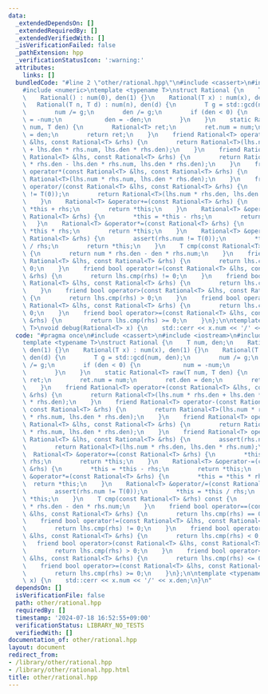 ```yaml
---
data:
  _extendedDependsOn: []
  _extendedRequiredBy: []
  _extendedVerifiedWith: []
  _isVerificationFailed: false
  _pathExtension: hpp
  _verificationStatusIcon: ':warning:'
  attributes:
    links: []
  bundledCode: "#line 2 \"other/rational.hpp\"\n#include <cassert>\n#include <iostream>\n\
    #include <numeric>\ntemplate <typename T>\nstruct Rational {\n    T num, den;\n\
    \    Rational() : num(0), den(1) {}\n    Rational(T x) : num(x), den(1) {}\n \
    \   Rational(T n, T d) : num(n), den(d) {\n        T g = std::gcd(num, den);\n\
    \        num /= g;\n        den /= g;\n        if (den < 0) {\n            num\
    \ = -num;\n            den = -den;\n        }\n    }\n    static Rational<T> raw(T\
    \ num, T den) {\n        Rational<T> ret;\n        ret.num = num;\n        ret.den\
    \ = den;\n        return ret;\n    }\n    friend Rational<T> operator+(const Rational<T>\
    \ &lhs, const Rational<T> &rhs) {\n        return Rational<T>(lhs.num * rhs.den\
    \ + lhs.den * rhs.num, lhs.den * rhs.den);\n    }\n    friend Rational<T> operator-(const\
    \ Rational<T> &lhs, const Rational<T> &rhs) {\n        return Rational<T>(lhs.num\
    \ * rhs.den - lhs.den * rhs.num, lhs.den * rhs.den);\n    }\n    friend Rational<T>\
    \ operator*(const Rational<T> &lhs, const Rational<T> &rhs) {\n        return\
    \ Rational<T>(lhs.num * rhs.num, lhs.den * rhs.den);\n    }\n    friend Rational<T>\
    \ operator/(const Rational<T> &lhs, const Rational<T> &rhs) {\n        assert(rhs.num\
    \ != T(0));\n        return Rational<T>(lhs.num * rhs.den, lhs.den * rhs.num);\n\
    \    }\n    Rational<T> &operator+=(const Rational<T> &rhs) {\n        *this =\
    \ *this + rhs;\n        return *this;\n    }\n    Rational<T> &operator-=(const\
    \ Rational<T> &rhs) {\n        *this = *this - rhs;\n        return *this;\n \
    \   }\n    Rational<T> &operator*=(const Rational<T> &rhs) {\n        *this =\
    \ *this * rhs;\n        return *this;\n    }\n    Rational<T> &operator/=(const\
    \ Rational<T> &rhs) {\n        assert(rhs.num != T(0));\n        *this = *this\
    \ / rhs;\n        return *this;\n    }\n    T cmp(const Rational<T> &rhs) const\
    \ {\n        return num * rhs.den - den * rhs.num;\n    }\n    friend bool operator==(const\
    \ Rational<T> &lhs, const Rational<T> &rhs) {\n        return lhs.cmp(rhs) ==\
    \ 0;\n    }\n    friend bool operator!=(const Rational<T> &lhs, const Rational<T>\
    \ &rhs) {\n        return lhs.cmp(rhs) != 0;\n    }\n    friend bool operator<(const\
    \ Rational<T> &lhs, const Rational<T> &rhs) {\n        return lhs.cmp(rhs) < 0;\n\
    \    }\n    friend bool operator>(const Rational<T> &lhs, const Rational<T> &rhs)\
    \ {\n        return lhs.cmp(rhs) > 0;\n    }\n    friend bool operator<=(const\
    \ Rational<T> &lhs, const Rational<T> &rhs) {\n        return lhs.cmp(rhs) <=\
    \ 0;\n    }\n    friend bool operator>=(const Rational<T> &lhs, const Rational<T>\
    \ &rhs) {\n        return lhs.cmp(rhs) >= 0;\n    }\n};\n\ntemplate <typename\
    \ T>\nvoid debug(Rational<T> x) {\n    std::cerr << x.num << '/' << x.den;\n}\n"
  code: "#pragma once\n#include <cassert>\n#include <iostream>\n#include <numeric>\n\
    template <typename T>\nstruct Rational {\n    T num, den;\n    Rational() : num(0),\
    \ den(1) {}\n    Rational(T x) : num(x), den(1) {}\n    Rational(T n, T d) : num(n),\
    \ den(d) {\n        T g = std::gcd(num, den);\n        num /= g;\n        den\
    \ /= g;\n        if (den < 0) {\n            num = -num;\n            den = -den;\n\
    \        }\n    }\n    static Rational<T> raw(T num, T den) {\n        Rational<T>\
    \ ret;\n        ret.num = num;\n        ret.den = den;\n        return ret;\n\
    \    }\n    friend Rational<T> operator+(const Rational<T> &lhs, const Rational<T>\
    \ &rhs) {\n        return Rational<T>(lhs.num * rhs.den + lhs.den * rhs.num, lhs.den\
    \ * rhs.den);\n    }\n    friend Rational<T> operator-(const Rational<T> &lhs,\
    \ const Rational<T> &rhs) {\n        return Rational<T>(lhs.num * rhs.den - lhs.den\
    \ * rhs.num, lhs.den * rhs.den);\n    }\n    friend Rational<T> operator*(const\
    \ Rational<T> &lhs, const Rational<T> &rhs) {\n        return Rational<T>(lhs.num\
    \ * rhs.num, lhs.den * rhs.den);\n    }\n    friend Rational<T> operator/(const\
    \ Rational<T> &lhs, const Rational<T> &rhs) {\n        assert(rhs.num != T(0));\n\
    \        return Rational<T>(lhs.num * rhs.den, lhs.den * rhs.num);\n    }\n  \
    \  Rational<T> &operator+=(const Rational<T> &rhs) {\n        *this = *this +\
    \ rhs;\n        return *this;\n    }\n    Rational<T> &operator-=(const Rational<T>\
    \ &rhs) {\n        *this = *this - rhs;\n        return *this;\n    }\n    Rational<T>\
    \ &operator*=(const Rational<T> &rhs) {\n        *this = *this * rhs;\n      \
    \  return *this;\n    }\n    Rational<T> &operator/=(const Rational<T> &rhs) {\n\
    \        assert(rhs.num != T(0));\n        *this = *this / rhs;\n        return\
    \ *this;\n    }\n    T cmp(const Rational<T> &rhs) const {\n        return num\
    \ * rhs.den - den * rhs.num;\n    }\n    friend bool operator==(const Rational<T>\
    \ &lhs, const Rational<T> &rhs) {\n        return lhs.cmp(rhs) == 0;\n    }\n\
    \    friend bool operator!=(const Rational<T> &lhs, const Rational<T> &rhs) {\n\
    \        return lhs.cmp(rhs) != 0;\n    }\n    friend bool operator<(const Rational<T>\
    \ &lhs, const Rational<T> &rhs) {\n        return lhs.cmp(rhs) < 0;\n    }\n \
    \   friend bool operator>(const Rational<T> &lhs, const Rational<T> &rhs) {\n\
    \        return lhs.cmp(rhs) > 0;\n    }\n    friend bool operator<=(const Rational<T>\
    \ &lhs, const Rational<T> &rhs) {\n        return lhs.cmp(rhs) <= 0;\n    }\n\
    \    friend bool operator>=(const Rational<T> &lhs, const Rational<T> &rhs) {\n\
    \        return lhs.cmp(rhs) >= 0;\n    }\n};\n\ntemplate <typename T>\nvoid debug(Rational<T>\
    \ x) {\n    std::cerr << x.num << '/' << x.den;\n}\n"
  dependsOn: []
  isVerificationFile: false
  path: other/rational.hpp
  requiredBy: []
  timestamp: '2024-07-18 16:52:55+09:00'
  verificationStatus: LIBRARY_NO_TESTS
  verifiedWith: []
documentation_of: other/rational.hpp
layout: document
redirect_from:
- /library/other/rational.hpp
- /library/other/rational.hpp.html
title: other/rational.hpp
---
```

